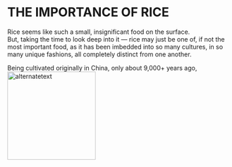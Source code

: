 # THE IMPORTANCE OF RICE
Rice seems like such a small, insignificant food on the surface.  
But, taking the time to look deep into it — rice may just be one of, if not the most important food, as it has been imbedded into so many cultures, in so many unique fashions, all completely distinct from one another.

Being cultivated originally in China, only about 9,000+ years ago,  
<img src="https://myfavouritepastime.com/wp-content/uploads/2018/01/basmati-rice-myfavouritepastime-com_1929.jpg" alt="alternatetext" width="200" height="200">
